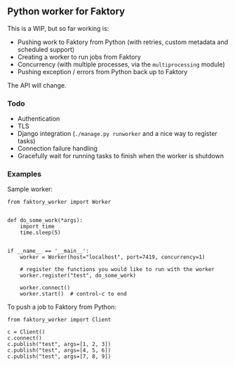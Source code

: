 ## Python worker for Faktory

This is a WIP, but so far working is:

* Pushing work to Faktory from Python (with retries, custom metadata and scheduled support)
* Creating a worker to run jobs from Faktory
* Concurrency (with multiple processes, via the `multiprocessing` module)
* Pushing exception / errors from Python back up to Faktory

The API will change. 

### Todo

* Authentication
* TLS
* Django integration (`./manage.py runworker` and a nice way to register tasks)
* Connection failure handling
* Gracefully wait for running tasks to finish when the worker is shutdown

### Examples

Sample worker:
```
from faktory_worker import Worker


def do_some_work(*args):
    import time
    time.sleep(5)


if __name__ == '__main__':
    worker = Worker(host="localhost", port=7419, concurrency=1)

    # register the functions you would like to run with the worker
    worker.register("test", do_some_work)
    
    worker.connect()
    worker.start()  # control-c to end

```

To push a job to Faktory from Python:

```
from faktory_worker import Client

c = Client()
c.connect()
c.publish("test", args=[1, 2, 3])
c.publish("test", args=[4, 5, 6])
c.publish("test", args=[7, 8, 9])
```
